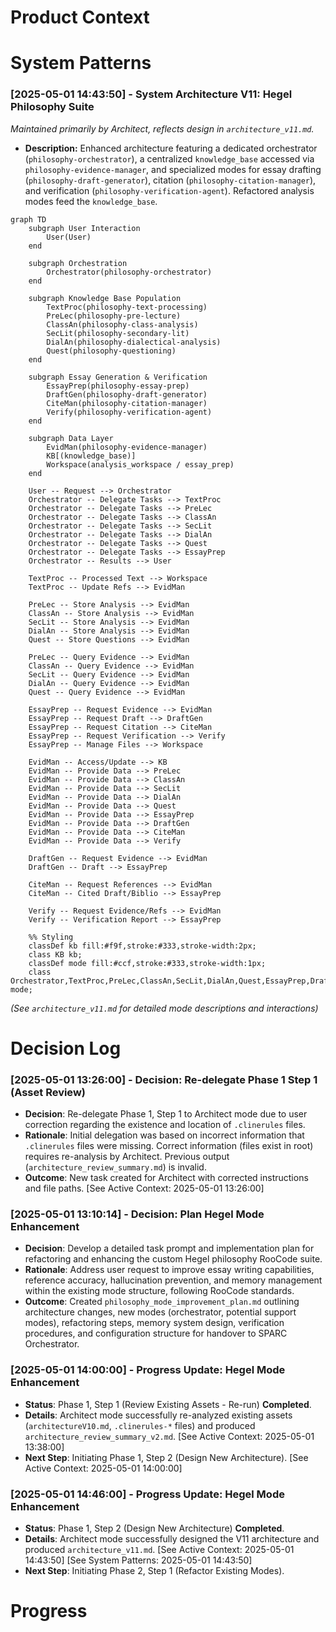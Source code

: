 # Product Context
<!-- Entries below should be added reverse chronologically (newest first) -->

# System Patterns
### [2025-05-01 14:43:50] - System Architecture V11: Hegel Philosophy Suite
*Maintained primarily by Architect, reflects design in `architecture_v11.md`.*
- **Description:** Enhanced architecture featuring a dedicated orchestrator (`philosophy-orchestrator`), a centralized `knowledge_base` accessed via `philosophy-evidence-manager`, and specialized modes for essay drafting (`philosophy-draft-generator`), citation (`philosophy-citation-manager`), and verification (`philosophy-verification-agent`). Refactored analysis modes feed the `knowledge_base`.
```mermaid
graph TD
    subgraph User Interaction
        User(User)
    end

    subgraph Orchestration
        Orchestrator(philosophy-orchestrator)
    end

    subgraph Knowledge Base Population
        TextProc(philosophy-text-processing)
        PreLec(philosophy-pre-lecture)
        ClassAn(philosophy-class-analysis)
        SecLit(philosophy-secondary-lit)
        DialAn(philosophy-dialectical-analysis)
        Quest(philosophy-questioning)
    end

    subgraph Essay Generation & Verification
        EssayPrep(philosophy-essay-prep)
        DraftGen(philosophy-draft-generator)
        CiteMan(philosophy-citation-manager)
        Verify(philosophy-verification-agent)
    end

    subgraph Data Layer
        EvidMan(philosophy-evidence-manager)
        KB[(knowledge_base)]
        Workspace(analysis_workspace / essay_prep)
    end

    User -- Request --> Orchestrator
    Orchestrator -- Delegate Tasks --> TextProc
    Orchestrator -- Delegate Tasks --> PreLec
    Orchestrator -- Delegate Tasks --> ClassAn
    Orchestrator -- Delegate Tasks --> SecLit
    Orchestrator -- Delegate Tasks --> DialAn
    Orchestrator -- Delegate Tasks --> Quest
    Orchestrator -- Delegate Tasks --> EssayPrep
    Orchestrator -- Results --> User

    TextProc -- Processed Text --> Workspace
    TextProc -- Update Refs --> EvidMan

    PreLec -- Store Analysis --> EvidMan
    ClassAn -- Store Analysis --> EvidMan
    SecLit -- Store Analysis --> EvidMan
    DialAn -- Store Analysis --> EvidMan
    Quest -- Store Questions --> EvidMan

    PreLec -- Query Evidence --> EvidMan
    ClassAn -- Query Evidence --> EvidMan
    SecLit -- Query Evidence --> EvidMan
    DialAn -- Query Evidence --> EvidMan
    Quest -- Query Evidence --> EvidMan

    EssayPrep -- Request Evidence --> EvidMan
    EssayPrep -- Request Draft --> DraftGen
    EssayPrep -- Request Citation --> CiteMan
    EssayPrep -- Request Verification --> Verify
    EssayPrep -- Manage Files --> Workspace

    EvidMan -- Access/Update --> KB
    EvidMan -- Provide Data --> PreLec
    EvidMan -- Provide Data --> ClassAn
    EvidMan -- Provide Data --> SecLit
    EvidMan -- Provide Data --> DialAn
    EvidMan -- Provide Data --> Quest
    EvidMan -- Provide Data --> EssayPrep
    EvidMan -- Provide Data --> DraftGen
    EvidMan -- Provide Data --> CiteMan
    EvidMan -- Provide Data --> Verify

    DraftGen -- Request Evidence --> EvidMan
    DraftGen -- Draft --> EssayPrep

    CiteMan -- Request References --> EvidMan
    CiteMan -- Cited Draft/Biblio --> EssayPrep

    Verify -- Request Evidence/Refs --> EvidMan
    Verify -- Verification Report --> EssayPrep

    %% Styling
    classDef kb fill:#f9f,stroke:#333,stroke-width:2px;
    class KB kb;
    classDef mode fill:#ccf,stroke:#333,stroke-width:1px;
    class Orchestrator,TextProc,PreLec,ClassAn,SecLit,DialAn,Quest,EssayPrep,DraftGen,CiteMan,Verify,EvidMan mode;
```
*(See `architecture_v11.md` for detailed mode descriptions and interactions)*
<!-- Entries below should be added reverse chronologically (newest first) -->

# Decision Log
### [2025-05-01 13:26:00] - Decision: Re-delegate Phase 1 Step 1 (Asset Review)
- **Decision**: Re-delegate Phase 1, Step 1 to Architect mode due to user correction regarding the existence and location of `.clinerules` files.
- **Rationale**: Initial delegation was based on incorrect information that `.clinerules` files were missing. Correct information (files exist in root) requires re-analysis by Architect. Previous output (`architecture_review_summary.md`) is invalid.
- **Outcome**: New task created for Architect with corrected instructions and file paths. [See Active Context: 2025-05-01 13:26:00]
### [2025-05-01 13:10:14] - Decision: Plan Hegel Mode Enhancement
- **Decision**: Develop a detailed task prompt and implementation plan for refactoring and enhancing the custom Hegel philosophy RooCode suite.
- **Rationale**: Address user request to improve essay writing capabilities, reference accuracy, hallucination prevention, and memory management within the existing mode structure, following RooCode standards.
- **Outcome**: Created `philosophy_mode_improvement_plan.md` outlining architecture changes, new modes (orchestrator, potential support modes), refactoring steps, memory system design, verification procedures, and configuration structure for handover to SPARC Orchestrator.
<!-- Entries below should be added reverse chronologically (newest first) -->

### [2025-05-01 14:00:00] - Progress Update: Hegel Mode Enhancement
- **Status**: Phase 1, Step 1 (Review Existing Assets - Re-run) **Completed**.
- **Details**: Architect mode successfully re-analyzed existing assets (`architectureV10.md`, `.clinerules-*` files) and produced `architecture_review_summary_v2.md`. [See Active Context: 2025-05-01 13:38:00]
- **Next Step**: Initiating Phase 1, Step 2 (Design New Architecture). [See Active Context: 2025-05-01 14:00:00]
### [2025-05-01 14:46:00] - Progress Update: Hegel Mode Enhancement
- **Status**: Phase 1, Step 2 (Design New Architecture) **Completed**.
- **Details**: Architect mode successfully designed the V11 architecture and produced `architecture_v11.md`. [See Active Context: 2025-05-01 14:43:50] [See System Patterns: 2025-05-01 14:43:50]
- **Next Step**: Initiating Phase 2, Step 1 (Refactor Existing Modes).
# Progress
<!-- Entries below should be added reverse chronologically (newest first) -->